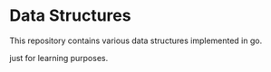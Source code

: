 # Data Structures

This repository contains various data structures implemented in go.

just for learning purposes.
